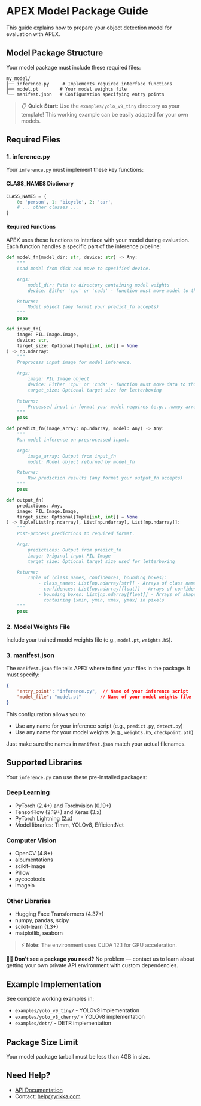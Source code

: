 # APEX Model Package Guide

This guide explains how to prepare your object detection model for evaluation with APEX.

## Model Package Structure

Your model package must include these required files:

```
my_model/
├── inference.py     # Implements required interface functions
├── model.pt        # Your model weights file
└── manifest.json   # Configuration specifying entry points
```

> 📋 **Quick Start**: Use the `examples/yolo_v9_tiny` directory as your template! This working example can be easily adapted for your own models.

## Required Files

### 1. inference.py

Your `inference.py` must implement these key functions:

#### CLASS_NAMES Dictionary
```python
CLASS_NAMES = {
    0: 'person', 1: 'bicycle', 2: 'car',
    # ... other classes ...
}
```

#### Required Functions

APEX uses these functions to interface with your model during evaluation. Each function handles a specific part of the inference pipeline:

```python
def model_fn(model_dir: str, device: str) -> Any:
    """
    Load model from disk and move to specified device.

    Args:
        model_dir: Path to directory containing model weights
        device: Either 'cpu' or 'cuda' - function must move model to this device

    Returns:
        Model object (any format your predict_fn accepts)
    """
    pass

def input_fn(
    image: PIL.Image.Image, 
    device: str,
    target_size: Optional[Tuple[int, int]] = None
) -> np.ndarray:
    """
    Preprocess input image for model inference.

    Args:
        image: PIL Image object
        device: Either 'cpu' or 'cuda' - function must move data to this device
        target_size: Optional target size for letterboxing

    Returns:
        Processed input in format your model requires (e.g., numpy array)
    """
    pass

def predict_fn(image_array: np.ndarray, model: Any) -> Any:
    """
    Run model inference on preprocessed input.

    Args:
        image_array: Output from input_fn
        model: Model object returned by model_fn

    Returns:
        Raw prediction results (any format your output_fn accepts)
    """
    pass

def output_fn(
    predictions: Any,
    image: PIL.Image.Image,
    target_size: Optional[Tuple[int, int]] = None
) -> Tuple[List[np.ndarray], List[np.ndarray], List[np.ndarray]]:
    """
    Post-process predictions to required format.

    Args:
        predictions: Output from predict_fn
        image: Original input PIL Image
        target_size: Optional target size used for letterboxing

    Returns:
        Tuple of (class_names, confidences, bounding_boxes):
            - class_names: List[np.ndarray[str]] - Arrays of class name strings
            - confidences: List[np.ndarray[float]] - Arrays of confidence scores
            - bounding_boxes: List[np.ndarray[float]] - Arrays of shape (N, 4) 
              containing [xmin, ymin, xmax, ymax] in pixels
    """
    pass
```

### 2. Model Weights File

Include your trained model weights file (e.g., `model.pt`, `weights.h5`).

### 3. manifest.json

The `manifest.json` file tells APEX where to find your files in the package. It must specify:

```json
{
    "entry_point": "inference.py",  // Name of your inference script
    "model_file": "model.pt"       // Name of your model weights file
}
```

This configuration allows you to:
- Use any name for your inference script (e.g., `predict.py`, `detect.py`)
- Use any name for your model weights (e.g., `weights.h5`, `checkpoint.pth`)

Just make sure the names in `manifest.json` match your actual filenames.

## Supported Libraries

Your `inference.py` can use these pre-installed packages:

### Deep Learning
- PyTorch (2.4+) and Torchvision (0.19+)
- TensorFlow (2.19+) and Keras (3.x)
- PyTorch Lightning (2.x)
- Model libraries: Timm, YOLOv8, EfficientNet

### Computer Vision
- OpenCV (4.8+)
- albumentations
- scikit-image
- Pillow
- pycocotools
- imageio

### Other Libraries
- Hugging Face Transformers (4.37+)
- numpy, pandas, scipy
- scikit-learn (1.3+)
- matplotlib, seaborn

> ⚡ **Note**: The environment uses CUDA 12.1 for GPU acceleration.

🙋‍♀️ **Don't see a package you need?** No problem — contact us to learn about getting your own private API environment with custom dependencies.
## Example Implementation

See complete working examples in:
- `examples/yolo_v9_tiny/` - YOLOv9 implementation
- `examples/yolo_v8_cherry/` - YOLOv8 implementation
- `examples/detr/` - DETR implementation

## Package Size Limit

Your model package tarball must be less than 4GB in size.

## Need Help?

- [API Documentation](https://yrikka.github.io/apex-quickstart/)
- Contact: help@yrikka.com 